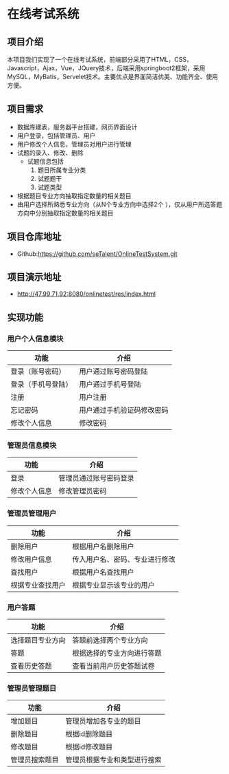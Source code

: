 # 在线考试系统

## 项目介绍

本项目我们实现了一个在线考试系统，前端部分采用了HTML，CSS，Javascript，Ajax，Vue，JQuery技术，后端采用springboot2框架，采用MySQL，MyBatis，Servelet技术。主要优点是界面简洁优美、功能齐全、使用方便。

## 项目需求

- 数据库建表，服务器平台搭建，网页界面设计
- 用户登录，包括管理员、用户 
- 用户修改个人信息，管理员对用户进行管理
- 试题的录入、修改、删除
  - 试题信息包括
    1. 题目所属专业分类
    2. 试题题干
    3. 试题类型
- 根据题目专业方向抽取指定数量的相关题目
- 由用户选择所熟悉专业方向（从N个专业方向中选择2个 ），仅从用户所选答题方向中分别抽取指定数量的相关题目

## 项目仓库地址

- Github:https://github.com/seTalent/OnlineTestSystem.git

## 项目演示地址

- http://47.99.71.92:8080/onlinetest/res/index.html

## 实现功能

### 用户个人信息模块

| 功能               | 介绍                       |
| ------------------ | -------------------------- |
| 登录（账号密码）   | 用户通过账号密码登陆       |
| 登录（手机号登陆） | 用户通过手机号登陆         |
| 注册               | 用户注册                   |
| 忘记密码           | 用户通过手机验证码修改密码 |
| 修改个人信息       | 修改密码                   |

### 管理员信息模块

| 功能         | 介绍                   |
| ------------ | ---------------------- |
| 登录         | 管理员通过账号密码登录 |
| 修改个人信息 | 修改管理员密码         |

### 管理员管理用户

| 功能             | 介绍                           |
| ---------------- | ------------------------------ |
| 删除用户         | 根据用户名删除用户             |
| 修改用户信息     | 传入用户名、密码、专业进行修改 |
| 查找用户         | 根据用户名查找用户             |
| 根据专业查找用户 | 根据专业显示该专业的用户       |

### 用户答题

| 功能             | 介绍                       |
| ---------------- | -------------------------- |
| 选择题目专业方向 | 答题前选择两个专业方向     |
| 答题             | 根据选择的专业方向进行答题 |
| 查看历史答题     | 查看当前用户历史答题试卷   |

### 管理员管理题目

| 功能           | 介绍                         |
| -------------- | ---------------------------- |
| 增加题目       | 管理员增加各专业的题目       |
| 删除题目       | 根据id删除题目               |
| 修改题目       | 根据id修改题目               |
| 管理员搜索题目 | 管理员根据专业和类型进行搜索 |
